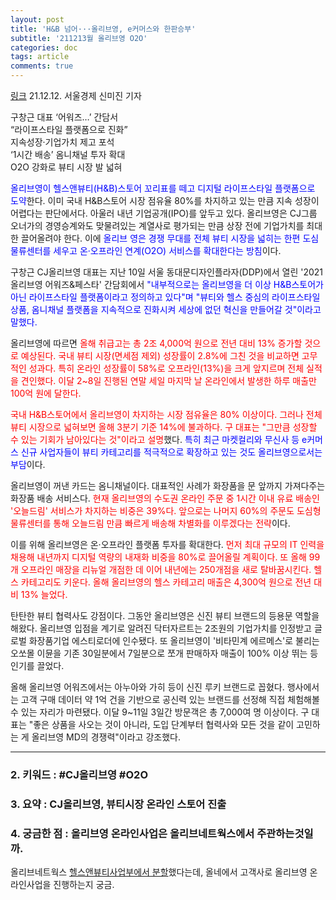 ```yaml
---
layout: post
title: 'H&B 넘어···올리브영, e커머스와 한판승부'
subtitle: '211213월 올리브영 O2O'
categories: doc
tags: article
comments: true
---
```


[링크](https://www.sedaily.com/NewsView/22V9JE9TF1)
21.12.12. 서울경제 신미진 기자   

구창근 대표 ‘어워즈…’ 간담서   
“라이프스타일 플랫폼으로 진화”   
지속성장·기업가치 제고 포석   
‘1시간 배송’ 옴니채널 투자 확대   
O2O 강화로 뷰티 시장 발 넓혀   

<span style="color:blue">올리브영이 헬스앤뷰티(H&B)스토어 꼬리표를 떼고 디지털 라이프스타일 플랫폼으로 도약</span>한다. 이미 국내 H&B스토어 시장 점유율 80%를 차지하고 있는 만큼 지속 성장이 어렵다는 판단에서다. 아울러 내년 기업공개(IPO)를 앞두고 있다. 올리브영은 CJ그룹 오너가의 경영승계와도 맞물려있는 계열사로 평가되는 만큼 상장 전에 기업가치를 최대한 끌어올려야 한다. 이에 <span style="color:blue">올리브 영은 경쟁 무대를 전체 뷰티 시장을 넓히는 한편 도심 물류센터를 세우고 온·오프라인 연계(O2O) 서비스를 확대한다는 방침</span>이다.   

구창근 CJ올리브영 대표는 지난 10일 서울 동대문디자인플라자(DDP)에서 열린 '2021 올리브영 어워즈&페스타' 간담회에서 <span style="color:blue">"내부적으로는 올리브영을 더 이상 H&B스토어가 아닌 라이프스타일 플랫폼이라고 정의하고 있다"며 "뷰티와 헬스 중심의 라이프스타일 상품, 옴니채널 플랫폼을 지속적으로 진화시켜 세상에 없던 혁신을 만들어갈 것"이라고 말했다.</span>   

올리브영에 따르면 <span style="color:red">올해 취급고는 총 2조 4,000억 원으로 전년 대비 13% 증가할 것으로 예상된다. 국내 뷰티 시장(면세점 제외) 성장률이 2.8%에 그친 것을 비교하면 고무적인 성과다. 특히 온라인 성장률이 58%로 오프라인(13%)을 크게 앞지르며 전체 실적을 견인했다. 이달 2~8일 진행된 연말 세일 마지막 날 온라인에서 발생한 하루 매출만 100억 원에 달한다.</span>   

<span style="color:red">국내 H&B스토어에서 올리브영이 차지하는 시장 점유율은 80% 이상이다. 그러나 전체 뷰티 시장으로 넓혀보면 올해 3분기 기준 14%에 불과하다. 구 대표는 "그만큼 성장할 수 있는 기회가 남아있다는 것"이라고 설명</span>했다. <span style="color:blue">특히 최근 마켓컬리와 무신사 등 e커머스 신규 사업자들이 뷰티 카테고리를 적극적으로 확장하고 있는 것도 올리브영으로서는 부담</span>이다.   

올리브영이 꺼낸 카드는 옴니채널이다. 대표적인 사례가 화장품을 문 앞까지 가져다주는 화장품 배송 서비스다. <span style="color:red">현재 올리브영의 수도권 온라인 주문 중 1시간 이내 유료 배송인 '오늘드림' 서비스가 차지하는 비중은 39%다. 앞으로는 나머지 60%의 주문도 도심형 물류센터를 통해 오늘드림 만큼 빠르게 배송해 차별화를 이루겠다는 전략</span>이다.   

이를 위해 올리브영은 온·오프라인 플랫폼 투자를 확대한다. <span style="color:red">먼저 최대 규모의 IT 인력을 채용해 내년까지 디지털 역량의 내재화 비중을 80%로 끌어올릴 계획이다. 또 올해 99개 오프라인 매장을 리뉴얼 개점한 데 이어 내년에는 250개점을 새로 탈바꿈시킨다. 헬스 카테고리도 키운다. 올해 올리브영의 헬스 카테고리 매출은 4,300억 원으로 전년 대비 13% 늘었다.</span>   

탄탄한 뷰티 협력사도 강점이다. 그동안 올리브영은 신진 뷰티 브랜드의 등용문 역할을 해왔다. 올리브영 입점을 계기로 알려진 닥터자르트는 2조원의 기업가치를 인정받고 글로벌 화장품기업 에스티로더에 인수됐다. 또 올리브영이 '비타민계 에르메스'로 불리는 오쏘몰 이뮨을 기존 30일분에서 7일분으로 쪼개 판매하자 매출이 100% 이상 뛰는 등 인기를 끌었다.   

올해 올리브영 어워즈에서는 아누아와 가히 등이 신진 루키 브랜드로 꼽혔다. 행사에서는 고객 구매 데이터 약 1억 건을 기반으로 공신력 있는 브랜드를 선정해 직접 체험해볼 수 있는 자리가 마련됐다. 이달 9~11일 3일간 방문객은 총 7,000여 명 이상이다. 구 대표는 "좋은 상품을 사오는 것이 아니라, 도입 단계부터 협력사와 모든 것을 같이 고민하는 게 올리브영 MD의 경쟁력"이라고 강조했다.   

* * *

### 2. 키워드 : \#CJ올리브영 \#O2O
### 3. 요약 : CJ올리브영, 뷰티시장 온라인 스토어 진출
### 4. 궁금한 점 : 올리브영 온라인사업은 올리브네트웍스에서 주관하는것일까.
올리브네트웍스 [헬스앤뷰티사업부에서 분할](https://www.mk.co.kr/news/stock/view/2021/09/924153/)했다는데, 올네에서 고객사로 올리브영 온라인사업을 진행하는지 궁금.
